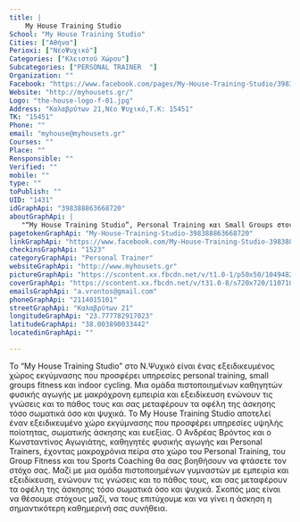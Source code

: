```yaml
---
title: |
    My House Training Studio
School: "My House Training Studio"
Cities: ["Αθήνα"]
Perioxi: ["ΝέοΨυχικό"]
Categories: ["Κλειστού Χώρου"]
Subcategories: ["PERSONAL TRAINER  "]
Organization: ""
Facebook: "https://www.facebook.com/pages/My-House-Training-Studio/398388863668720"
Website: "http://myhousets.gr/"
Logo: "the-house-logo-f-01.jpg"
Address: "Καλαβρύτων 21,Νέο Ψυχικό,Τ.Κ: 15451"
TK: "15451"
Phone: ""
email: "myhouse@myhousets.gr"
Courses: ""
Place: ""
Rensponsible: ""
Verified: ""
mobile: ""
type: ""
toPublish: ""
UID: "1431"
idGraphApi: "398388863668720"
aboutGraphApi: | 
   "“My House Training Studio”, Personal Training και Small Groups στον πιο όμορφο χώρο με τους πλέον έμπειρους πιστοποιημένους γυμναστές, στο Ν.Ψυχικό."
pagetokenGraphApi: "My-House-Training-Studio-398388863668720"
linkGraphApi: "https://www.facebook.com/My-House-Training-Studio-398388863668720/"
checkinsGraphApi: "1523"
categoryGraphApi: "Personal Trainer"
websiteGraphApi: "http://www.myhousets.gr"
pictureGraphApi: "https://scontent.xx.fbcdn.net/v/t1.0-1/p50x50/10494823_398397690334504_5833584723113849708_n.jpg?oh=706889d7a66787b61177cc7d97d07fcc&amp;oe=5B0C03FA"
coverGraphApi: "https://scontent.xx.fbcdn.net/v/t31.0-8/s720x720/11071000_441573842683555_5749402997235243647_o.jpg?oh=133bd7ab94dd49b21814aa3b5fd4e07e&amp;oe=5B48ABC9"
emailsGraphApi: "a.vrontos@gmail.com"
phoneGraphApi: "2114015101"
streetGraphApi: "Καλαβρύτων 21"
longitudeGraphApi: "23.777782917023"
latitudeGraphApi: "38.003890033442"
locatedinGraphApi: ""

---
```


Το “My House Training Studio” στο Ν.Ψυχικό είναι ένας εξειδικευμένος χώρος εκγύμνασης που προσφέρει υπηρεσίες personal training, small groups fitness και indoor cycling. Μια ομάδα πιστοποιημένων καθηγητών φυσικής αγωγής με μακρόχρονη εμπειρία και εξειδίκευση ενώνουν τις γνώσεις και το πάθος τους και σας μεταφέρουν τα οφέλη της άσκησης τόσο σωματικά όσο και ψυχικά. Το My House Training Studio αποτελεί έναν εξειδικευμένο χώρο εκγύμνασης που προσφέρει υπηρεσίες υψηλής ποίοτητας, σωματικής άσκησης και ευεξίας. Ο Ανδρέας Βρόντος και ο Κωνσταντίνος Αγωγιάτης, καθηγητές φυσικής αγωγής και Personal Trainers, έχοντας μακροχρόνια πείρα στο χώρο του Personal Training, του Group Fitness και του Sports Coaching θα σας βοηθήσουν να φτάσετε τον στόχο σας. Μαζί με μια ομάδα πιστοποιημένων γυμναστών με εμπειρία και εξειδίκευση, ενώνουν τις γνώσεις και το πάθος τους, και σας μεταφέρουν τα οφέλη της άσκησης τόσο σωματικά όσο και ψυχικά. Σκοπός μας είναι να θέσουμε στόχους μαζί, να τους επιτύχουμε και να γίνει η άσκηση η σημαντικότερη καθημερινή σας συνήθεια. 

